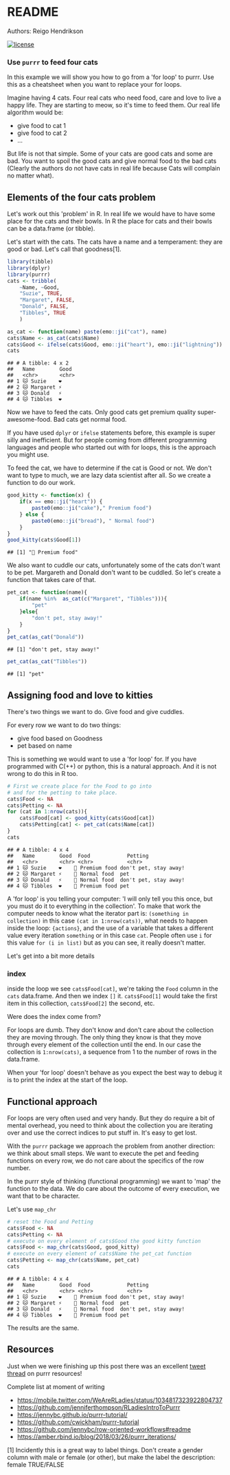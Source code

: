 README
================

Authors: Reigo Hendrikson

[![license](https://img.shields.io/github/license/mashape/apistatus.svg)](https://choosealicense.com/licenses/mit/)

### Use `purrr` to feed four cats

In this example we will show you how to go from a 'for loop' to purrr. Use this as a cheatsheet when you want to replace your for loops.

Imagine having 4 cats. Four real cats who need food, care and love to live a happy life. They are starting to meow, so it's time to feed them. Our real life algorithm would be:

-   give food to cat 1
-   give food to cat 2
-   ...

But life is not that simple. Some of your cats are good cats and some are bad. You want to spoil the good cats and give normal food to the bad cats (Clearly the authors do not have cats in real life because Cats will complain no matter what).

Elements of the four cats problem
---------------------------------

Let's work out this 'problem' in R. In real life we would have to have some place for the cats and their bowls. In R the place for cats and their bowls can be a data.frame (or tibble).

Let's start with the cats. The cats have a name and a temperament: they are good or bad. Let's call that goodness[1].

``` r
library(tibble)
library(dplyr)
library(purrr)
cats <- tribble(
    ~Name, ~Good,
    "Suzie", TRUE,
    "Margaret", FALSE,
    "Donald", FALSE,
    "Tibbles", TRUE
    )

as_cat <- function(name) paste(emo::ji("cat"), name)
cats$Name <- as_cat(cats$Name)
cats$Good <- ifelse(cats$Good, emo::ji("heart"), emo::ji("lightning"))
cats
```

    ## # A tibble: 4 x 2
    ##   Name        Good 
    ##   <chr>       <chr>
    ## 1 🐱 Suzie    ❤️   
    ## 2 🐱 Margaret ⚡   
    ## 3 🐱 Donald   ⚡   
    ## 4 🐱 Tibbles  ❤️

Now we have to feed the cats. Only good cats get premium quality super-awesome-food. Bad cats get normal food.

If you have used `dplyr` or `ifelse` statements before, this example is super silly and inefficient. But for people coming from different programming languages and people who started out with for loops, this is the approach you might use.

To feed the cat, we have to determine if the cat is Good or not. We don't want to type to much, we are lazy data scientist after all. So we create a function to do our work.

``` r
good_kitty <- function(x) {
    if(x == emo::ji("heart")) {
        paste0(emo::ji("cake")," Premium food")
    } else {
        paste0(emo::ji("bread"), " Normal food")
    }
}
good_kitty(cats$Good[1])
```

    ## [1] "🍰 Premium food"

We also want to cuddle our cats, unfortunately some of the cats don't want to be pet. Margareth and Donald don't want to be cuddled. So let's create a function that takes care of that.

``` r
pet_cat <- function(name){
    if(name %in%  as_cat(c("Margaret", "Tibbles"))){
        "pet"
    }else{
        "don't pet, stay away!"
    }
}
pet_cat(as_cat("Donald"))
```

    ## [1] "don't pet, stay away!"

``` r
pet_cat(as_cat("Tibbles"))
```

    ## [1] "pet"

Assigning food and love to kitties
----------------------------------

There's two things we want to do. Give food and give cuddles.

For every row we want to do two things:

-   give food based on Goodness
-   pet based on name

This is something we would want to use a 'for loop' for. If you have programmed with C(++) or python, this is a natural approach. And it is not wrong to do this in R too.

``` r
# First we create place for the Food to go into
# and for the petting to take place. 
cats$Food <- NA
cats$Petting <- NA
for (cat in 1:nrow(cats)){
    cats$Food[cat] <- good_kitty(cats$Good[cat])
    cats$Petting[cat] <- pet_cat(cats$Name[cat])
}
cats
```

    ## # A tibble: 4 x 4
    ##   Name        Good  Food            Petting              
    ##   <chr>       <chr> <chr>           <chr>                
    ## 1 🐱 Suzie    ❤️    🍰 Premium food don't pet, stay away!
    ## 2 🐱 Margaret ⚡    🍞 Normal food  pet                  
    ## 3 🐱 Donald   ⚡    🍞 Normal food  don't pet, stay away!
    ## 4 🐱 Tibbles  ❤️    🍰 Premium food pet

A 'for loop' is you telling your computer: 'I will only tell you this once, but you must do it to everything in the collection'. To make that work the computer needs to know what the iterator part is: `(something in collection)` in this case `(cat in 1:nrow(cats))`, what needs to happen inside the loop: `{actions}`, and the use of a variable that takes a different value every iteration `something` or in this case `cat`. People often use `i` for this value `for (i in list)` but as you can see, it really doesn't matter.

Let's get into a bit more details

### index

inside the loop we see `cats$Food[cat]`, we're taking the `Food` column in the `cats` data.frame. And then we index `[]` it. `cats$Food[1]` would take the first item in this collection, `cats$Food[2]` the second, etc.

Were does the index come from?

For loops are dumb. They don't know and don't care about the collection they are moving through. The only thing they know is that they move through every element of the collection until the end. In our case the collection is `1:nrow(cats)`, a sequence from 1 to the number of rows in the data.frame.

When your 'for loop' doesn't behave as you expect the best way to debug it is to print the index at the start of the loop.

Functional approach
-------------------

For loops are very often used and very handy. But they do require a bit of mental overhead, you need to think about the collection you are iterating over and use the correct indices to put stuff in. It's easy to get lost.

With the `purrr` package we approach the problem from another direction: we think about small steps. We want to execute the pet and feeding functions on every row, we do not care about the specifics of the row number.

In the purrr style of thinking (functional programming) we want to 'map' the function to the data. We do care about the outcome of every execution, we want that to be character.

Let's use `map_chr`

``` r
# reset the Food and Petting
cats$Food <- NA
cats$Petting <- NA
# execute on every element of cats$Good the good kitty function
cats$Food <- map_chr(cats$Good, good_kitty)
# execute on every element of cats$Name the pet_cat function
cats$Petting <- map_chr(cats$Name, pet_cat)
cats
```

    ## # A tibble: 4 x 4
    ##   Name        Good  Food            Petting              
    ##   <chr>       <chr> <chr>           <chr>                
    ## 1 🐱 Suzie    ❤️    🍰 Premium food don't pet, stay away!
    ## 2 🐱 Margaret ⚡    🍞 Normal food  pet                  
    ## 3 🐱 Donald   ⚡    🍞 Normal food  don't pet, stay away!
    ## 4 🐱 Tibbles  ❤️    🍰 Premium food pet

The results are the same.

Resources
---------

Just when we were finishing up this post there was an excellent [tweet thread](https://mobile.twitter.com/apreshill/status/1036986558887342080) on purrr resources!

Complete list at moment of writing

-   <https://mobile.twitter.com/WeAreRLadies/status/1034817323922804737>
-   <https://github.com/jenniferthompson/RLadiesIntroToPurrr>
-   <https://jennybc.github.io/purrr-tutorial/>
-   <https://github.com/cwickham/purrr-tutorial>
-   <https://github.com/jennybc/row-oriented-workflows#readme>
-   <https://amber.rbind.io/blog/2018/03/26/purrr_iterations/>

[1] Incidently this is a great way to label things. Don't create a gender column with male or female (or other), but make the label the description: female TRUE/FALSE
